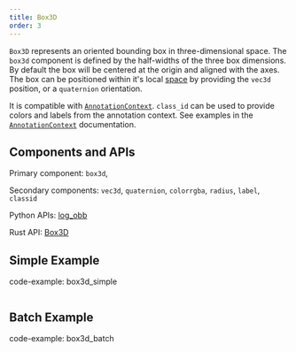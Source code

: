 ```yaml
---
title: Box3D
order: 3
---
```

`Box3D` represents an oriented bounding box in three-dimensional space. The `box3d` component is defined by the
half-widths of the three box dimensions. By default the box will be centered at the origin and aligned with the axes.
The box can be positioned within it's local [space](../../concepts/spaces-and-transforms.md) by providing the `vec3d` position, or a `quaternion` orientation.

It is compatible with [`AnnotationContext`](../../concepts/annotation-context.md). `class_id` can be used to provide
colors and labels from the annotation context. See examples in the
[`AnnotationContext`](../../concepts/annotation-context.md) documentation.

## Components and APIs
Primary component: `box3d`,

Secondary components: `vec3d`, `quaternion`, `colorrgba`, `radius`, `label`, `classid`

Python APIs: [log_obb](https://ref.rerun.io/docs/python/latest/common/spatial_primitives/#rerun.log_obb)

Rust API: [Box3D](https://docs.rs/rerun/latest/rerun/components/struct.Box3D.html)

## Simple Example

code-example: box3d_simple

<picture>
  <source media="(max-width: 480px)" srcset="https://static.rerun.io/1342a41030eaddbe43439951076723298218e922_box3d_simple_480w.png">
  <source media="(max-width: 768px)" srcset="https://static.rerun.io/05ed697e151dcb53a8a17dfac1bec2023e096083_box3d_simple_768w.png">
  <source media="(max-width: 1024px)" srcset="https://static.rerun.io/f47370115cb45b1085f87824d00ab38f95960732_box3d_simple_1024w.png">
  <source media="(max-width: 1200px)" srcset="https://static.rerun.io/d8df3a0a665b4f5b034883684d73d767fcde6eef_box3d_simple_1200w.png">
  <img src="https://static.rerun.io/d6a3f38d2e3360fbacac52bb43e44762635be9c8_box3d_simple_full.png" alt="">
</picture>

## Batch Example

code-example: box3d_batch

<picture>
  <source media="(max-width: 480px)" srcset="https://static.rerun.io/d23f26b1ee5419c5747047554ec2cba07500dc89_box3d_batch_480w.png">
  <source media="(max-width: 768px)" srcset="https://static.rerun.io/2ecf462a80d0fd453dcccb713b984593b4353ed7_box3d_batch_768w.png">
  <source media="(max-width: 1024px)" srcset="https://static.rerun.io/fb0be5b18c91362ceafbaec0888c101115d7c03b_box3d_batch_1024w.png">
  <source media="(max-width: 1200px)" srcset="https://static.rerun.io/9ff4183ff03ddbacfb6c8ceb7e789284d2ffc1d7_box3d_batch_1200w.png">
  <img src="https://static.rerun.io/8baa1b8c36e05f6b3930fb85cf0046e76b98d0b5_box3d_batch_full.png" alt="">
</picture>
